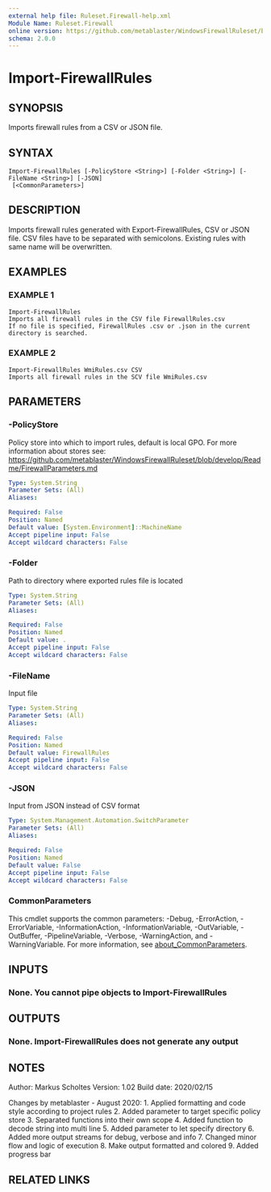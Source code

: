 ```yaml
---
external help file: Ruleset.Firewall-help.xml
Module Name: Ruleset.Firewall
online version: https://github.com/metablaster/WindowsFirewallRuleset/blob/master/Modules/Ruleset.Firewall/Help/en-US/Import-FirewallRules.md
schema: 2.0.0
---
```


# Import-FirewallRules

## SYNOPSIS

Imports firewall rules from a CSV or JSON file.

## SYNTAX

```none
Import-FirewallRules [-PolicyStore <String>] [-Folder <String>] [-FileName <String>] [-JSON]
 [<CommonParameters>]
```

## DESCRIPTION

Imports firewall rules generated with Export-FirewallRules, CSV or JSON file.
CSV files have to be separated with semicolons.
Existing rules with same name will be overwritten.

## EXAMPLES

### EXAMPLE 1

```none
Import-FirewallRules
Imports all firewall rules in the CSV file FirewallRules.csv
If no file is specified, FirewallRules .csv or .json in the current directory is searched.
```

### EXAMPLE 2

```none
Import-FirewallRules WmiRules.csv CSV
Imports all firewall rules in the SCV file WmiRules.csv
```

## PARAMETERS

### -PolicyStore

Policy store into which to import rules, default is local GPO.
For more information about stores see:
https://github.com/metablaster/WindowsFirewallRuleset/blob/develop/Readme/FirewallParameters.md

```yaml
Type: System.String
Parameter Sets: (All)
Aliases:

Required: False
Position: Named
Default value: [System.Environment]::MachineName
Accept pipeline input: False
Accept wildcard characters: False
```

### -Folder

Path to directory where exported rules file is located

```yaml
Type: System.String
Parameter Sets: (All)
Aliases:

Required: False
Position: Named
Default value: .
Accept pipeline input: False
Accept wildcard characters: False
```

### -FileName

Input file

```yaml
Type: System.String
Parameter Sets: (All)
Aliases:

Required: False
Position: Named
Default value: FirewallRules
Accept pipeline input: False
Accept wildcard characters: False
```

### -JSON

Input from JSON instead of CSV format

```yaml
Type: System.Management.Automation.SwitchParameter
Parameter Sets: (All)
Aliases:

Required: False
Position: Named
Default value: False
Accept pipeline input: False
Accept wildcard characters: False
```

### CommonParameters

This cmdlet supports the common parameters: -Debug, -ErrorAction, -ErrorVariable, -InformationAction, -InformationVariable, -OutVariable, -OutBuffer, -PipelineVariable, -Verbose, -WarningAction, and -WarningVariable. For more information, see [about_CommonParameters](http://go.microsoft.com/fwlink/?LinkID=113216).

## INPUTS

### None. You cannot pipe objects to Import-FirewallRules

## OUTPUTS

### None. Import-FirewallRules does not generate any output

## NOTES

Author: Markus Scholtes
Version: 1.02
Build date: 2020/02/15

Changes by metablaster - August 2020:
1.
Applied formatting and code style according to project rules
2.
Added parameter to target specific policy store
3.
Separated functions into their own scope
4.
Added function to decode string into multi line
5.
Added parameter to let specify directory
6.
Added more output streams for debug, verbose and info
7.
Changed minor flow and logic of execution
8.
Make output formatted and colored
9.
Added progress bar

## RELATED LINKS

